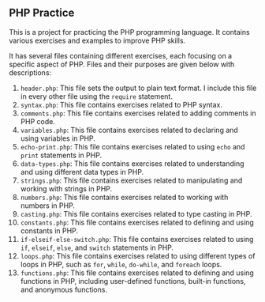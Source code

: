 ## PHP Practice

This is a project for practicing the PHP programming language. It contains various exercises and examples to improve PHP skills.

It has several files containing different exercises, each focusing on a specific aspect of PHP. Files and their purposes are given below with descriptions:

1. `header.php`: This file sets the output to plain text format. I include this file in every other file using the `require` statement.
2. `syntax.php`: This file contains exercises related to PHP syntax.
3. `comments.php`: This file contains exercises related to adding comments in PHP code.
4. `variables.php`: This file contains exercises related to declaring and using variables in PHP.
5. `echo-print.php`: This file contains exercises related to using `echo` and `print` statements in PHP.
6. `data-types.php`: This file contains exercises related to understanding and using different data types in PHP.
7. `strings.php`: This file contains exercises related to manipulating and working with strings in PHP.
8. `numbers.php`: This file contains exercises related to working with numbers in PHP.
9. `casting.php`: This file contains exercises related to type casting in PHP.
10. `constants.php`: This file contains exercises related to defining and using constants in PHP.
11. `if-elseif-else-switch.php`: This file contains exercises related to using `if`, `elseif`, `else`, and `switch` statements in PHP.
12. `loops.php`: This file contains exercises related to using different types of loops in PHP, such as `for`, `while`, `do-while`, and `foreach` loops.
13. `functions.php`: This file contains exercises related to defining and using functions in PHP, including user-defined functions, built-in functions, and anonymous functions.